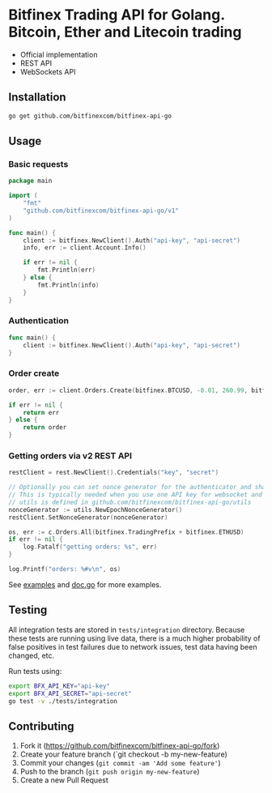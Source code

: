 # Bitfinex Trading API for Golang. Bitcoin, Ether and Litecoin trading
* Official implementation
* REST API
* WebSockets API

## Installation

``` bash
go get github.com/bitfinexcom/bitfinex-api-go
```

## Usage

### Basic requests

``` go
package main

import (
	"fmt"
	"github.com/bitfinexcom/bitfinex-api-go/v1"
)

func main() {
	client := bitfinex.NewClient().Auth("api-key", "api-secret")
	info, err := client.Account.Info()

	if err != nil {
		fmt.Println(err)
	} else {
		fmt.Println(info)
	}
}
```

### Authentication

``` go
func main() {
	client := bitfinex.NewClient().Auth("api-key", "api-secret")
}
```

### Order create

``` go
order, err := client.Orders.Create(bitfinex.BTCUSD, -0.01, 260.99, bitfinex.ORDER_TYPE_EXCHANGE_LIMIT)

if err != nil {
    return err
} else {
    return order
}
```


### Getting orders via v2 REST API
``` go
restClient = rest.NewClient().Credentials("key", "secret")

// Optionally you can set nonce generator for the authenticator and share it with REST and websocket
// This is typically needed when you use one API key for websocket and REST API and you want to make requests simultaneously
// utils is defined in github.com/bitfinexcom/bitfinex-api-go/utils
nonceGenerator := utils.NewEpochNonceGenerator()
restClient.SetNonceGenerator(nonceGenerator)

os, err := c.Orders.All(bitfinex.TradingPrefix + bitfinex.ETHUSD)
if err != nil {
	log.Fatalf("getting orders: %s", err)
}

log.Printf("orders: %#v\n", os)
```

See [examples](https://github.com/bitfinexcom/bitfinex-api-go/tree/master/examples) and [doc.go](https://github.com/bitfinexcom/bitfinex-api-go/blob/master/doc.go) for more examples.

## Testing

All integration tests are stored in `tests/integration` directory. Because these tests are running using live data, there is a much higher probability of false positives in test failures due to network issues, test data having been changed, etc.

Run tests using:
``` bash
export BFX_API_KEY="api-key"
export BFX_API_SECRET="api-secret"
go test -v ./tests/integration
```

## Contributing

1. Fork it (https://github.com/bitfinexcom/bitfinex-api-go/fork)
2. Create your feature branch (`git checkout -b my-new-feature)
3. Commit your changes (`git commit -am 'Add some feature'`)
4. Push to the branch (`git push origin my-new-feature`)
5. Create a new Pull Request
